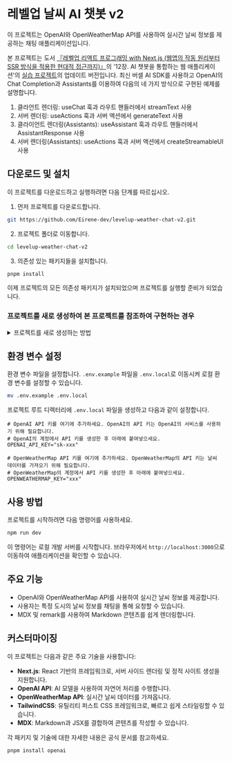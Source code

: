 # 레벨업 날씨 AI 챗봇 v2

이 프로젝트는 OpenAI와 OpenWeatherMap API를 사용하여 실시간 날씨 정보를 제공하는 채팅 애플리케이션입니다.

본 프로젝트는 도서 [『레벨업 리액트 프로그래밍 with Next.js (웹앱의 작동 원리부터 SSR 방식을 적용한 현대적 접근까지)』](https://reactnext-central.xyz/levelup/book)의 '12장. AI 챗봇을 통합하는 웹 애플리케이션'의 [실습 프로젝트](https://github.com/bjpublic/react_programming_with_Next.js/tree/main/chapter12)의 업데이트 버전입니다. 최신 버셀 AI SDK를 사용하고 OpenAI의 Chat Completion과 Assistants를 이용하여 다음의 네 가지 방식으로 구현된 예제를 설명합니다.
1. 클라언트 렌더링: useChat 훅과 라우트 핸들러에서 streamText 사용
2. 서버 렌더링: useActions 훅과 서버 액션에서 generateText 사용
3. 클라이언트 렌더링(Assistants): useAssistant 훅과 라우트 핸들러에서 AssistantResponse 사용
4. 서버 렌더링(Assistants): useActions 훅과 서버 액션에서 createStreamableUI 사용


## 다운로드 및 설치

이 프로젝트를 다운로드하고 실행하려면 다음 단계를 따르십시오.

1. 먼저 프로젝트를 다운로드합니다.
```bash
git https://github.com/Eirene-dev/levelup-weather-chat-v2.git
```

2. 프로젝트 폴더로 이동합니다.
```bash
cd levelup-weather-chat-v2
```

3. 의존성 있는 패키지들을 설치합니다.
```bash
pnpm install
```

이제 프로젝트의 모든 의존성 패키지가 설치되었으며 프로젝트를 실행할 준비가 되었습니다.

### 프로젝트를 새로 생성하여 본 프로젝트를 참조하여 구현하는 경우
<details>
    <summary>프로젝트를 새로 생성하는 방법</summary>

다음 명령어를 사용하여 Next.js 애플리케이션을 생성하고 프로젝트 디렉터리로 이동합니다.

```bash
npx create-next-app@latest levelup-weather-chat-v2
cd levelup-weather-chat-v2/
```

이제 필요한 패키지를 설치합니다. 먼저 OpenAI SDK, React, Zod를 설치합니다.

```bash
npm install ai @ai-sdk/openai @ai-sdk/react zod
```

다음으로 Markdown과 MDX 처리를 위해 필요한 패키지를 설치합니다. 이 패키지는 GitHub Flavored Markdown(GFM) 및 MDX 처리를 위한 remark와 rehype 플러그인을 포함합니다.

```bash
npm install remark-gfm @next/mdx @mdx-js/loader remark remark-html
```
</details>


## 환경 변수 설정

환경 변수 파일을 설정합니다. `.env.example` 파일을 `.env.local`로 이동시켜 로컬 환경 변수를 설정할 수 있습니다.

```bash
mv .env.example .env.local
```

프로젝트 루트 디렉터리에 `.env.local` 파일을 생성하고 다음과 같이 설정합니다.

```env
# OpenAI API 키를 여기에 추가하세요. OpenAI의 API 키는 OpenAI의 서비스를 사용하기 위해 필요합니다.
# OpenAI의 계정에서 API 키를 생성한 후 아래에 붙여넣으세요.
OPENAI_API_KEY="sk-xxx"

# OpenWeatherMap API 키를 여기에 추가하세요. OpenWeatherMap의 API 키는 날씨 데이터를 가져오기 위해 필요합니다.
# OpenWeatherMap의 계정에서 API 키를 생성한 후 아래에 붙여넣으세요.
OPENWEATHERMAP_KEY="xxx"
```

## 사용 방법

프로젝트를 시작하려면 다음 명령어를 사용하세요.

```bash
npm run dev
```

이 명령어는 로컬 개발 서버를 시작합니다. 브라우저에서 `http://localhost:3000`으로 이동하여 애플리케이션을 확인할 수 있습니다.

## 주요 기능

- OpenAI와 OpenWeatherMap API를 사용하여 실시간 날씨 정보를 제공합니다.
- 사용자는 특정 도시의 날씨 정보를 채팅을 통해 요청할 수 있습니다.
- MDX 및 remark를 사용하여 Markdown 콘텐츠를 쉽게 렌더링합니다.

## 커스터마이징

이 프로젝트는 다음과 같은 주요 기술을 사용합니다:

- **Next.js**: React 기반의 프레임워크로, 서버 사이드 렌더링 및 정적 사이트 생성을 지원합니다.
- **OpenAI API**: AI 모델을 사용하여 자연어 처리를 수행합니다.
- **OpenWeatherMap API**: 실시간 날씨 데이터를 가져옵니다.
- **TailwindCSS**: 유틸리티 퍼스트 CSS 프레임워크로, 빠르고 쉽게 스타일링할 수 있습니다.
- **MDX**: Markdown과 JSX를 결합하여 콘텐츠를 작성할 수 있습니다.

각 패키지 및 기술에 대한 자세한 내용은 공식 문서를 참고하세요.


```
pnpm install openai
```